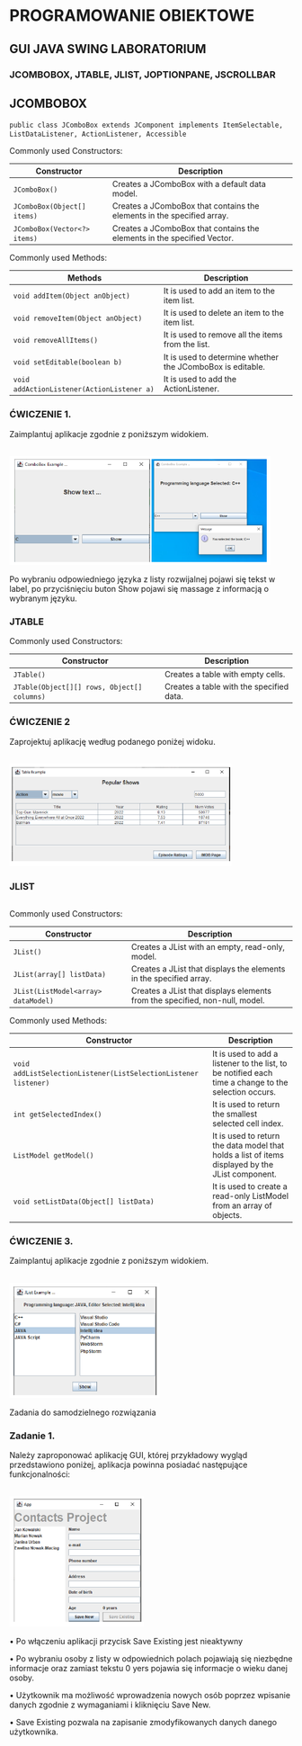 # PROGRAMOWANIE OBIEKTOWE
## GUI JAVA SWING LABORATORIUM
### JCOMBOBOX, JTABLE, JLIST, JOPTIONPANE, JSCROLLBAR

## JCOMBOBOX 
```
public class JComboBox extends JComponent implements ItemSelectable, ListDataListener, ActionListener, Accessible
```
Commonly used Constructors:

| Constructor                     | Description                                                     |
|--------------------------------|-----------------------------------------------------------------|
| `JComboBox()`                   | Creates a JComboBox with a default data model.                  |
| `JComboBox(Object[] items)`     | Creates a JComboBox that contains the elements in the specified array. |
| `JComboBox(Vector<?> items)`    | Creates a JComboBox that contains the elements in the specified Vector. |

Commonly used Methods:

| Methods                               | Description                                                        |
|---------------------------------------|--------------------------------------------------------------------|
| `void addItem(Object anObject)`       | It is used to add an item to the item list.                        |
| `void removeItem(Object anObject)`    | It is used to delete an item to the item list.                     |
| `void removeAllItems()`               | It is used to remove all the items from the list.                  |
| `void setEditable(boolean b)`         | It is used to determine whether the JComboBox is editable.         |
| `void addActionListener(ActionListener a)` | It is used to add the ActionListener.                              |

### ĆWICZENIE 1.
Zaimplantuj aplikacje zgodnie z poniższym widokiem.

<br>![lab3](img/lab1.png)

Po wybraniu odpowiedniego języka z listy rozwijalnej pojawi się tekst w label, po przyciśnięciu buton Show pojawi się massage z informacją o wybranym języku.

### JTABLE
Commonly used Constructors:

| Constructor                         | Description                             |
|-------------------------------------|-----------------------------------------|
| `JTable()`                          | Creates a table with empty cells.       |
| `JTable(Object[][] rows, Object[] columns)` | Creates a table with the specified data.|

### ĆWICZENIE 2
Zaprojektuj aplikację według podanego poniżej widoku.

<br>![lab3](img/lab2.png)

### JLIST 
```public class JList extends JComponent implements Scrollable, Accessible
```
Commonly used Constructors:

| Constructor                            | Description                                      |
|----------------------------------------|--------------------------------------------------|
| `JList()`                              | Creates a JList with an empty, read-only, model. |
| `JList(array[] listData)`               | Creates a JList that displays the elements in the specified array.       |
| `JList(ListModel<array> dataModel)`    | Creates a JList that displays elements from the specified, non-null, model.|

Commonly used Methods:

| Constructor                                     | Description                                             |
|-------------------------------------------------|---------------------------------------------------------|
| `void addListSelectionListener(ListSelectionListener listener)` | It is used to add a listener to the list, to be notified each time a change to the selection occurs. |
| `int getSelectedIndex()`                        | It is used to return the smallest selected cell index.  |
| `ListModel getModel()`                          | It is used to return the data model that holds a list of items displayed by the JList component. |
| `void setListData(Object[] listData)`           | It is used to create a read-only ListModel from an array of objects. |

### ĆWICZENIE 3.
Zaimplantuj aplikacje zgodnie z poniższym widokiem.

<br>![lab3](img/lab3.png)

Zadania do samodzielnego rozwiązania

### Zadanie 1. 
Należy zaproponować aplikację GUI, której przykładowy wygląd przedstawiono poniżej, aplikacja powinna posiadać następujące funkcjonalności:

<br>![lab3](img/lab4.png)

• Po włączeniu aplikacji przycisk Save Existing jest nieaktywny

• Po wybraniu osoby z listy w odpowiednich polach pojawiają się niezbędne informacje oraz zamiast tekstu 0 yers pojawia się informacje o wieku danej osoby.

• Użytkownik ma możliwość wprowadzenia nowych osób poprzez wpisanie danych zgodnie z wymaganiami i kliknięciu Save New.

• Save Existing pozwala na zapisanie zmodyfikowanych danych danego użytkownika.
